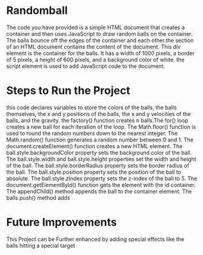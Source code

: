 # Randomball
The code you have provided is a simple HTML document that creates a container and then uses JavaScript to draw random balls on the container. The balls bounce off the edges of the container and each other.the  section of an HTML document contains the content of the document.
This div element is the container for the balls. It has a width of 1000 pixels, a border of 5 pixels, a height of 600 pixels, and a background color of white.
the script element is used to add JavaScript code to the document.
# Steps to Run the Project
this code declares variables to store the colors of the balls, the balls themselves, the x and y positions of the balls, the x and y velocities of the balls, and the gravity.
the factory() function creates n balls.The for() loop creates a new ball for each iteration of the loop. The Math.floor() function is used to round the random numbers down to the nearest integer. The Math.random() function generates a random number between 0 and 1. The document.createElement() function creates a new HTML element. The ball.style.backgroundColor property sets the background color of the ball. The ball.style.width and ball.style.height properties set the width and height of the ball. The ball.style.borderRadius property sets the border radius of the ball. The ball.style.position property sets the position of the ball to absolute. The ball.style.zIndex property sets the z-index of the ball to 5. The document.getElementById() function gets the element with the id container. The appendChild() method appends the ball to the container element. The balls.push() method adds
# Future Improvements
This Project can be Further enhanced by adding special effects like the balls hitting a special target


